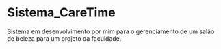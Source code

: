 # Sistema_CareTime
Sistema em desenvolvimento por mim para o gerenciamento de um salão de beleza para um projeto da faculdade.
